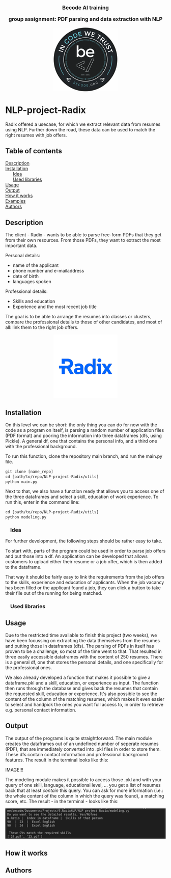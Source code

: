 <div align = "center">

<h3>Becode AI training

group assignment: PDF parsing and data extraction with NLP</h3>


<img width = "200" src = /assets/BeCode_Logo.png>
</div>

# NLP-project-Radix
Radix offered a usecase, for which we extract relevant data from resumes using NLP.
Further down the road, these data can be used to match the right resumes with job offers.

## Table of contents
[Description](#Description)  
[Installation](#Installation)  
&nbsp;&nbsp;&nbsp;&nbsp;&nbsp;&nbsp;[Idea](#Idea)  
&nbsp;&nbsp;&nbsp;&nbsp;&nbsp;&nbsp;[Used libraries](#Used-libraries)  
[Usage](#Usage)  
[Output](#Output)  
[How it works](#How-it-works)  
[Examples](#Examples)  
[Authors](#Authors)


## Description
The client - Radix - wants to be able to parse free-form PDFs that they get from their own resources.
From those PDFs, they want to extract the most important data.  

Personal details:  
- name of the applicant
- phone number and e-mailaddress
- date of birth
- languages spoken
  
Professional details:  
- Skills and education
- Experience and the most recent job title  

The goal is to be able to arrange the resumes into classes or clusters, compare the professional details
to those of other candidates, and most of all: link them to the right job offers.

<div align = "center">
<img width = "200" src = /assets/logo_radix.png>
</div>

## Installation
On this level we can be short: the only thing you can do for now with the code as a program
on itself, is parsing a random number of application files (PDF format) and pooring the information
into three dataframes (dfs, using Pickle). A general df, one that contains the personal info,
and a third one with the professional background.

To run this function, clone the repository main branch, and run the main.py file.
```
git clone [name_repo]
cd [path/to/repo/NLP-project-Radix/utils]
python main.py
```

Next to that, we also have a function ready that allows you to access one of the three 
dataframes and select a skill, education of work experience. To run this, enter in the command line:
```
cd [path/to/repo/NLP-project-Radix/utils]
python modeling.py
```

### &nbsp;&nbsp;&nbsp;&nbsp;Idea
For further development, the following steps should be rather easy to take. 

To start with, parts of the program could be used in order to parse job offers and put those into a df.
An application can be developed that allows customers to upload either their resume or a job offer,
which is then added to the dataframe. 

That way it should be fairly easy to link the requirements from the job offers to the skills, experience
and education of applicants. When the job vacancy has been filled or the applicant found a job, they can
click a button to take their file out of the running for being matched.

### &nbsp;&nbsp;&nbsp;&nbsp;Used libraries


## Usage
Due to the restricted time available to finish this project (two weeks), we have been focussing
on extracting the data themselves from the resumes and putting those in dataframes (dfs).
The parsing of PDFs in itself has proven to be a challenge, so most of the time went to that.
That resulted in three easily accessible dataframes with the content of 250 resumes. There is
a general df, one that stores the personal details, and one specifically for the professional ones.

We also already developed a function that makes it possible to give a dataframe.pkl and a skill,
education, or experience as input. The function then runs through the database and gives back 
the resumes that contain the requested skill, education or experience. It's also possible to see
the content of the column of the matching resumes, which makes it even easier to select and handpick
the ones you want full access to, in order to retrieve e.g. personal contact information.

## Output
The output of the programs is quite straightforward. The main module creates the dataframes out of
an undefined number of seperate resumes (PDF), that are immediately converted into .pkl files
in order to store them. These dfs contain contact information and professional background features.
The result in the terminal looks like this:

IMAGE!!!

The modeling module makes it possible to access those .pkl and with your query of one skill,
language, educational level, ... you get a list of resumes back that at least *contain* this query.
You can ask for more information (i.e.: the whole content of the column in which the query was found),
a matching score, etc. The result - in the terminal - looks like this:

<img width = "600" src = /assets/Image_modeling.png>

## How it works


## Authors